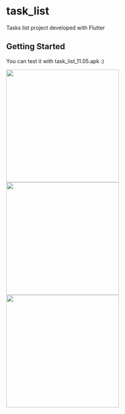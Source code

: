 # task_list

Tasks list project developed with Flutter

## Getting Started
You can test it with task_list_11.05.apk :)

<img src="https://github.com/gokssu/favorite_books/assets/26454080/ebbe3ede-bb85-4b5b-b6e8-7966587df615" width="300">
<img src="https://github.com/gokssu/favorite_books/assets/26454080/1c99be29-7238-469d-aabb-2f9744cfa88b" width="300">
<img src="https://github.com/gokssu/favorite_books/assets/26454080/5c1339a0-bedc-4f32-a92b-70b2a9a6efbe" width="300">
